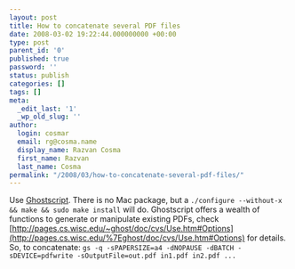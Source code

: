 ```yaml
---
layout: post
title: How to concatenate several PDF files
date: 2008-03-02 19:22:44.000000000 +00:00
type: post
parent_id: '0'
published: true
password: ''
status: publish
categories: []
tags: []
meta:
  _edit_last: '1'
  _wp_old_slug: ''
author:
  login: cosmar
  email: rg@cosma.name
  display_name: Razvan Cosma
  first_name: Razvan
  last_name: Cosma
permalink: "/2008/03/how-to-concatenate-several-pdf-files/"
---
```

Use [Ghostscript](http://pages.cs.wisc.edu/%7Eghost/). There is no Mac package, but a `./configure --without-x && make && sudo make install` will do. Ghostscript offers a wealth of functions to generate or manipulate existing PDFs, check [http://pages.cs.wisc.edu/~ghost/doc/cvs/Use.htm#Options](http://pages.cs.wisc.edu/%7Eghost/doc/cvs/Use.htm#Options) for details.  
So, to concatenate: `gs -q -sPAPERSIZE=a4 -dNOPAUSE -dBATCH -sDEVICE=pdfwrite -sOutputFile=out.pdf in1.pdf in2.pdf ...`

